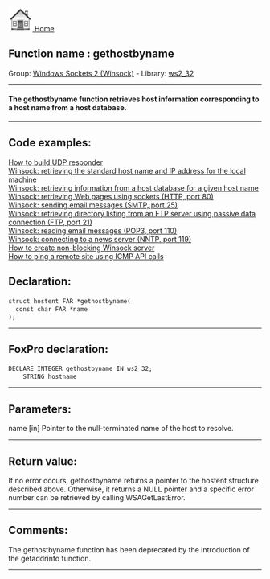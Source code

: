 [<img src="../../images/home.png"> Home ](https://github.com/VFPX/Win32API)  

## Function name : gethostbyname
Group: [Windows Sockets 2 (Winsock)](../../functions_group.md#Windows_Sockets_2_(Winsock))  -  Library: [ws2_32](../../Libraries.md#ws2_32)  
***  


#### The gethostbyname function retrieves host information corresponding to a host name from a host database.
***  


## Code examples:
[How to build UDP responder](../../samples/sample_052.md)  
[Winsock: retrieving the standard host name and IP address for the local machine](../../samples/sample_215.md)  
[Winsock: retrieving information from a host database for a given host name](../../samples/sample_216.md)  
[Winsock: retrieving Web pages using sockets (HTTP, port 80)](../../samples/sample_383.md)  
[Winsock: sending email messages (SMTP, port 25)](../../samples/sample_385.md)  
[Winsock: retrieving directory listing from an FTP server using passive data connection (FTP, port 21)](../../samples/sample_386.md)  
[Winsock: reading email messages (POP3, port 110)](../../samples/sample_388.md)  
[Winsock: connecting to a news server (NNTP, port 119)](../../samples/sample_389.md)  
[How to create non-blocking Winsock server](../../samples/sample_412.md)  
[How to ping a remote site using ICMP API calls](../../samples/sample_486.md)  

## Declaration:
```foxpro  
struct hostent FAR *gethostbyname(
  const char FAR *name
);  
```  
***  


## FoxPro declaration:
```foxpro  
DECLARE INTEGER gethostbyname IN ws2_32;
	STRING hostname  
```  
***  


## Parameters:
name 
[in] Pointer to the null-terminated name of the host to resolve.   
***  


## Return value:
If no error occurs, gethostbyname returns a pointer to the hostent structure described above. Otherwise, it returns a NULL pointer and a specific error number can be retrieved by calling WSAGetLastError.  
***  


## Comments:
The gethostbyname function has been deprecated by the introduction of the getaddrinfo function.  
  
***  

